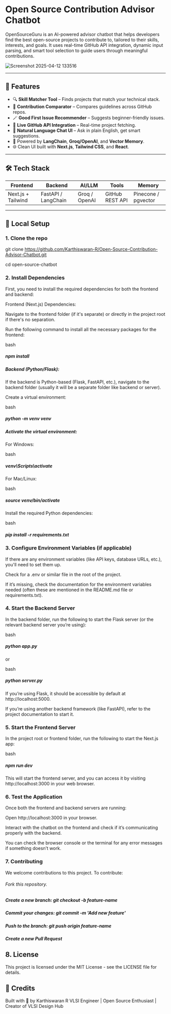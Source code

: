 # Open Source Contribution Advisor Chatbot

OpenSourceGuru is an AI-powered advisor chatbot that helps developers find the best open-source projects to contribute to, tailored to their skills, interests, and goals. It uses real-time GitHub API integration, dynamic input parsing, and smart tool selection to guide users through meaningful contributions.

 ![Screenshot 2025-04-12 133516](https://github.com/user-attachments/assets/35a86de3-1393-49b0-b3c8-c2cb0a5da740)


---

## 🌟 Features

- 🔍 **Skill Matcher Tool** – Finds projects that match your technical stack.
- 🧠 **Contribution Comparator** – Compares guidelines across GitHub repos.
- 🪄 **Good First Issue Recommender** – Suggests beginner-friendly issues.
- 🔗 **Live GitHub API Integration** – Real-time project fetching.
- 💬 **Natural Language Chat UI** – Ask in plain English, get smart suggestions.
- 🧠 Powered by **LangChain**, **Groq/OpenAI**, and **Vector Memory**.
- 🌐 Clean UI built with **Next.js**, **Tailwind CSS**, and **React**.

---

## 🛠️ Tech Stack

| Frontend        | Backend        | AI/LLM | Tools       | Memory         |
|----------------|----------------|--------|-------------|----------------|
| Next.js + Tailwind | FastAPI / LangChain | Groq / OpenAI | GitHub REST API | Pinecone / pgvector |

---

## 🧪 Local Setup

### 1. Clone the repo

git clone https://github.com/Karthiswaran-R/Open-Source-Contribution-Advisor-Chatbot.git                                               

cd open-source-chatbot
### 2. Install Dependencies
First, you need to install the required dependencies for both the frontend and backend:

Frontend (Next.js) Dependencies:

Navigate to the frontend folder (if it's separate) or directly in the project root if there's no separation.

Run the following command to install all the necessary packages for the frontend:

bash
##### npm install
##### Backend (Python/Flask):

If the backend is Python-based (Flask, FastAPI, etc.), navigate to the backend folder (usually it will be a separate folder like backend or server).

Create a virtual environment:

bash
##### python -m venv venv
##### Activate the virtual environment:

For Windows:

bash
##### venv\Scripts\activate

For Mac/Linux:

bash
##### source venv/bin/activate
 Install the required Python dependencies:

bash

##### pip install -r requirements.txt

### 3. Configure Environment Variables (if applicable)
If there are any environment variables (like API keys, database URLs, etc.), you'll need to set them up.

Check for a .env or similar file in the root of the project.

If it’s missing, check the documentation for the environment variables needed (often these are mentioned in the README.md file or requirements.txt).

### 4. Start the Backend Server
In the backend folder, run the following to start the Flask server (or the relevant backend server you’re using):

bash
##### python app.py
or

bash
##### python server.py
If you’re using Flask, it should be accessible by default at http://localhost:5000.

If you’re using another backend framework (like FastAPI), refer to the project documentation to start it.

### 5. Start the Frontend Server
In the project root or frontend folder, run the following to start the Next.js app:

bash
##### npm run dev
This will start the frontend server, and you can access it by visiting http://localhost:3000 in your web browser.

### 6. Test the Application
Once both the frontend and backend servers are running:

Open http://localhost:3000 in your browser.

Interact with the chatbot on the frontend and check if it’s communicating properly with the backend.

You can check the browser console or the terminal for any error messages if something doesn’t work.

### 7. Contributing
We welcome contributions to this project. To contribute:

###### Fork this repository.

##### Create a new branch: git checkout -b feature-name

##### Commit your changes: git commit -m 'Add new feature'

##### Push to the branch: git push origin feature-name

 ##### Create a new Pull Request

## 8. License
This project is licensed under the MIT License - see the LICENSE file for details.
## 🙌 Credits
Built with 💚 by Karthiswaran R
VLSI Engineer | Open Source Enthusiast | Creator of VLSI Design Hub
